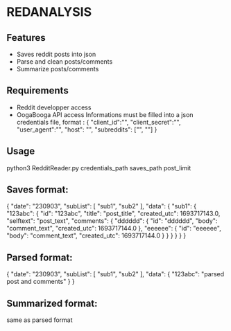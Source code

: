 # REDANALYSIS
## Features
- Saves reddit posts into json
- Parse and clean posts/comments
- Summarize posts/comments

## Requirements
- Reddit developper access
- OogaBooga API access
Informations must be filled into a json credentials file, format :
{
    "client_id":"",
    "client_secret":"",
    "user_agent":"",
    "host": "",
    "subreddits": ["", ""]
}

## Usage
python3 RedditReader.py credentials_path saves_path post_limit


## Saves format:
{
    "date": "230903",
    "subList": [
        "sub1",
        "sub2"
    ],
    "data": {
        "sub1": {
            "123abc": {
                "id": "123abc",
                "title": "post_title",
                "created_utc": 1693717143.0,
                "selftext": "post_text",
                "comments": {
                    "dddddd": {
                        "id": "dddddd",
                        "body": "comment_text",
                        "created_utc": 1693717144.0
                    },
                    "eeeeee": {
                        "id": "eeeeee",
                        "body": "comment_text",
                        "created_utc": 1693717144.0
                    }
                }
            }
        }
    }
}

## Parsed format:
{
    "date": "230903",
    "subList": [
        "sub1",
        "sub2"
    ],
    "data": {
        "123abc": "parsed post and comments"
    }
}

## Summarized format:
same as parsed format